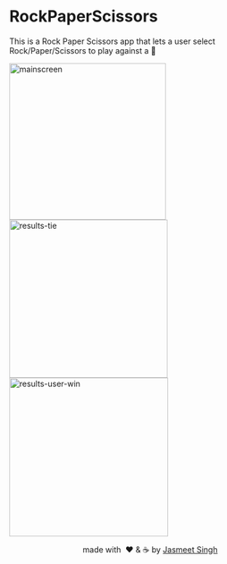 # RockPaperScissors
This is a Rock Paper Scissors app that lets a user select Rock/Paper/Scissors to play against a 🤖

<p>
<img width="280" alt="mainscreen" src="https://user-images.githubusercontent.com/5153163/50535426-e07db980-0b17-11e9-98a5-b80a56a332b3.png">
<img width="283" alt="results-tie" src="https://user-images.githubusercontent.com/5153163/50535427-e07db980-0b17-11e9-9d58-98528276056b.png">
<img width="284" alt="results-user-win" src="https://user-images.githubusercontent.com/5153163/50535428-e07db980-0b17-11e9-9666-b0934a38f8ae.png">
</p>

<p align="center">made with &nbsp;❤️ &&nbsp;☕️&nbsp;by <a href="http://linkedin.com/in/jasmeetsinghbhatia">Jasmeet Singh</a></p>
